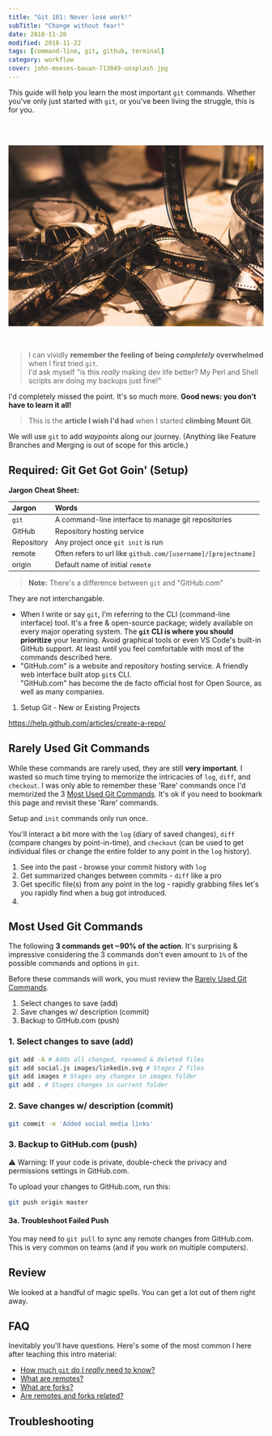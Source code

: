 ```yaml
---
title: "Git 101: Never lose work!"
subTitle: "Change without fear!"
date: 2018-11-20
modified: 2018-11-22
tags: [command-line, git, github, terminal]
category: workflow
cover: john-moeses-bauan-713049-unsplash.jpg
---
```



This guide will help you learn the most important `git` commands. Whether you've only just started with `git`, or you've been living the struggle, this is for you.

<br />
<br />

![credit: john-moeses-bauan-713049-unsplash.jpg](john-moeses-bauan-713049-unsplash.jpg "credit: john moeses bauan")

<!-- <br /> -->
<br />

> I can vividly **remember the feeling of being _completely_ overwhelmed** when I first tried `git`. <br />
> I'd ask myself "is this _really_ making dev life better? My Perl and Shell scripts are doing my backups just fine!"

I'd completely missed the point. It's so much more. **Good news: you don't have to learn it all!**

> This is the **article I wish I'd had** when I started **climbing Mount Git**.

<!-- There are "5 Vital Commands" to get started with `git` - we'll see some major benefits right away: _Backups_, _Code Sharing_, _Unlimited Undo_*, etc. -->

We will use `git` to add _waypoints_ along our journey. (Anything like Feature Branches and Merging is out of scope for this article.)

<!-- While I can easily see `git`'s potential, I found it frustrating , the endless sea of command-line/CLI commands and options - both long-form (e.g. `--set-upstream-to=<upstream>`) and short-form (e.g. `-u <upstream>`).
 -->

<!-- **change code & rapidly test ideas** without fear - I found out how to **time travel with `git`.** -->

## Required: Git Get Got Goin' (Setup)

**Jargon Cheat Sheet:**

|Jargon|Words|
|:------|:-----|
|`git`|A command-line interface to manage git repositories|
|GitHub|Repository hosting service|
|Repository |Any project once `git init` is run|
|remote|Often refers to url like `github.com/[username]/[projectname]`
|origin|Default name of initial `remote`


> **Note:** There's a difference between `git` and "GitHub.com"

They are not interchangable.

* When I write or say `git`, I'm referring to the CLI (command-line interface) tool. It's a free & open-source package; widely available on every major operating system. The **`git` CLI is where you should prioritize** your learning. Avoid graphical tools or even VS Code's built-in GitHub support. At least until you feel comfortable with most of the commands described here.
* "GitHub.com" is a website and repository hosting service. A friendly web interface built atop `git`s CLI. <br />"GitHub.com" has become the de facto official host for Open Source, as well as many companies.


1. Setup Git - New or Existing Projects

https://help.github.com/articles/create-a-repo/

## Rarely Used Git Commands

While these commands are rarely used, they are still **very important**. I wasted so much time trying to memorize the intricacies of `log`, `diff`, and `checkout`. I was only able to remember these 'Rare' commands once I'd memorized the 3 [Most Used Git Commands](#most-used-git-commands). It's ok if you need to bookmark this page and revisit these 'Rare' commands.

Setup and `init` commands only run once.

You'll interact a bit more with the `log` (diary of saved changes), `diff` (compare changes by point-in-time), and `checkout` (can be used to get individual files or change the entire folder to any point in the `log` history).

1. See into the past - browse your commit history with `log`
1. Get summarized changes between commits - `diff` like a pro
1. Get specific file(s) from any point in the log - rapidly grabbing files let's you rapidly find when a bug got introduced.
1.

## Most Used Git Commands

The following **3 commands get ~90% of the action**. It's surprising & impressive considering the 3 commands don't even amount to `1%` of the possible commands and options in `git`.

Before these commands will work, you must review the [Rarely Used Git Commands](#rarely-used-git-commands).

1. Select changes to save (add)
1. Save changes w/ description (commit)
1. Backup to GitHub.com (push)


### 1. Select changes to save (add)

```sh
git add -A # Adds all changed, renamed & deleted files
git add social.js images/linkedin.svg # Stages 2 files
git add images # Stages any changes in images folder
git add . # Stages changes in current folder
```

### 2. Save changes w/ description (commit)

```sh
git commit -m 'Added social media links'
```

### 3. Backup to GitHub.com (push)

⚠️ Warning: If your code is private, double-check the privacy and permissions settings in GitHub.com.

To upload your changes to GitHub.com, run this:

```sh
git push origin master
```

#### 3a. Troubleshoot Failed Push

You may need to `git pull` to sync any remote changes from GitHub.com. This is very common on teams (and if you work on multiple computers).


## Review

We looked at a handful of magic spells. You can get a lot out of them right away.


## FAQ


Inevitably you'll have questions.
Here's some of the most common I here after teaching this intro material:

* [How much `git` do I _really_ need to know?]()
* [What are remotes?]()
* [What are forks?]()
* [Are remotes and forks related?]()


## Troubleshooting


